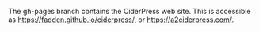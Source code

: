 The gh-pages branch contains the CiderPress web site.  This is accessible as
https://fadden.github.io/ciderpress/,
or https://a2ciderpress.com/.
